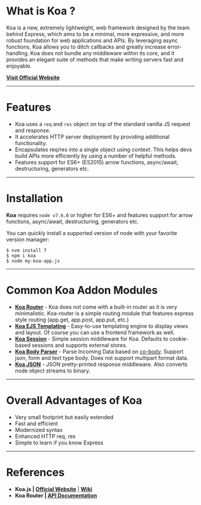 # What is Koa ?

Koa is a new, extremely lightweight, web framework designed by the team behind Express, which aims to be a minimal, more expressive, and more robust foundation for web applications and APIs. By leveraging async functions, Koa allows you to ditch callbacks and greatly increase error-handling. Koa does not bundle any middleware within its core, and it provides an elegant suite of methods that make writing servers fast and enjoyable.

**[Visit Official Website](https://koajs.com)**

---

# Features

- Koa uses a `req` and `res` object on top of the standard vanilla JS request and response.
- It accelerates HTTP server deployment by providing additional functionality.
- Encapsulates req/res into a single object using context. This helps devs build APIs more efficiently by using a number of helpful methods.
- Features support for ES6+ (ES2015) arrow functions, async/await, destructuring, generators etc.

---

# Installation

**Koa** requires `node v7.6.0` or higher for ES6+ and features support for arrow functions, async/await, destructuring, generators etc.

You can quickly install a supported version of node with your favorite version manager:

```
$ nvm install 7
$ npm i koa
$ node my-koa-app.js
```

---

# Common Koa Addon Modules

- **[Koa Router](https://www.npmjs.com/package/koa-router)** - Koa does not come with a built-in router as it is very minimalistic. Koa-router is a simple routing module that features express style routing (app.get, app.post, app.put, etc.)
- **[Koa EJS Templating](https://www.npmjs.com/package/koa-ejs)** - Easy-to-use templating engine to display views and layout. Of course you can use a frontend framework as well.
- **[Koa Session](https://www.npmjs.com/package/koa-session)** - Simple session middleware for Koa. Defaults to cookie-based sessions and supports external stores.
- **[Koa Body Parser](https://www.npmjs.com/package/koa-bodyparser)** - Parse Incoming Data based on [co-body](https://github.com/cojs/co-body). Support json, form and text type body. Does not support multipart format data.
- **[Koa JSON](https://www.npmjs.com/package/koa-json)** - JSON pretty-printed response middleware. Also converts node object streams to binary.

---

# Overall Advantages of Koa

- Very small footprint but easily extended
- Fast and efficient
- Modernized syntax
- Enhanced HTTP req, res
- Simple to learn if you know Express

---

# References

- **Koa.js | [Official Website](https://koajs.com/)** | **[Wiki](https://github.com/koajs/koa/wiki)**
- **Koa Router | [API Documentation]((https://github.com/koajs/router/blob/master/API.md))**
